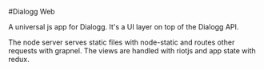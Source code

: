 #Dialogg Web

A universal js app for Dialogg. It's a UI layer on top of the Dialogg API.

The node server serves static files with node-static and routes other requests with grapnel. The views are handled with riotjs and app state with redux.
